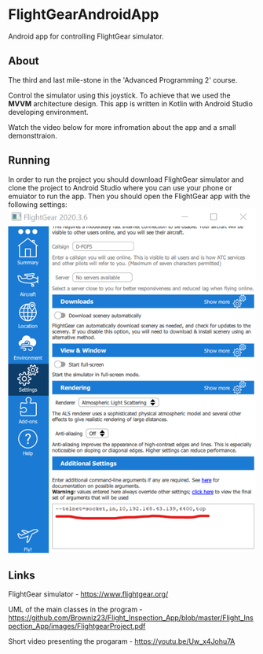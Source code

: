# FlightGearAndroidApp
Android app for controlling FlightGear simulator.

## About

The third and last mile-stone in the 'Advanced Programming 2' course.

Control the simulator using this joystick.
To achieve that we used the **MVVM** architecture design.
This app is written in Kotlin with Android Studio developing environment.

Watch the video below for more infromation about the app and a small demonsttraion.

## Running

In order to run the project you should download FlightGear simulator and clone the project to Android Studio where you can use your phone or emuiator to run the app.
Then you should open the FlightGear app with the following settings:
![alt text](https://github.com/ischulden/FlightGearAndroidApp/blob/main/fg_settings.png?raw=true)

## Links

FlightGear simulator - https://www.flightgear.org/

UML of the main classes in the program - https://github.com/Browniz23/Flight_Inspection_App/blob/master/Flight_Inspection_App/images/FlightgearProject.pdf

Short video presenting the progaram - https://youtu.be/Uw_x4Johu7A
